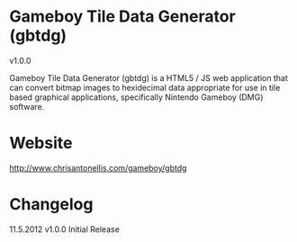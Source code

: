 Gameboy Tile Data Generator (gbtdg)
==============
v1.0.0

Gameboy Tile Data Generator (gbtdg) is a HTML5 / JS web application that can convert bitmap images to hexidecimal data appropriate for use in tile based graphical applications, specifically Nintendo Gameboy (DMG) software.

Website
=======
http://www.chrisantonellis.com/gameboy/gbtdg

Changelog
=========
11.5.2012 v1.0.0 Initial Release